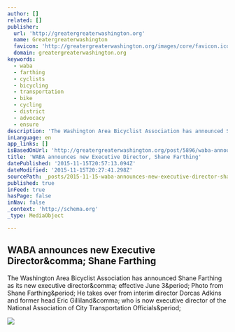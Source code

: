 ```yaml
---
author: []
related: []
publisher:
  url: 'http://greatergreaterwashington.org'
  name: Greatergreaterwashington
  favicon: 'http://greatergreaterwashington.org/images/core/favicon.ico'
  domain: greatergreaterwashington.org
keywords:
  - waba
  - farthing
  - cyclists
  - bicycling
  - transportation
  - bike
  - cycling
  - district
  - advocacy
  - ensure
description: 'The Washington Area Bicyclist Association has announced Shane Farthing as its new executive director, effective June 3. Photo from Shane Farthing. He takes over from interim director Dorcas Adkins and former head Eric Gilliland, who is now executive director of the National Association of City Transportation Officials.'
inLanguage: en
app_links: []
isBasedOnUrl: 'http://greatergreaterwashington.org/post/5896/waba-announces-new-executive-director-shane-farthing/'
title: 'WABA announces new Executive Director, Shane Farthing'
datePublished: '2015-11-15T20:57:13.094Z'
dateModified: '2015-11-15T20:27:41.298Z'
sourcePath: _posts/2015-11-15-waba-announces-new-executive-director-shane-farthing.md
published: true
inFeed: true
hasPage: false
inNav: false
_context: 'http://schema.org'
_type: MediaObject

---
```

<article style=""><h1>WABA announces new Executive Director&amp;comma; Shane Farthing</h1><p>The Washington Area Bicyclist Association has announced Shane Farthing as its new executive director&amp;comma; effective June 3&amp;period; Photo from Shane Farthing&amp;period; He takes over from interim director Dorcas Adkins and former head Eric Gilliland&amp;comma; who is now executive director of the National Association of City Transportation Officials&amp;period;</p><img src="http://greatergreater.com/images/201005/192343.jpg" /></article>